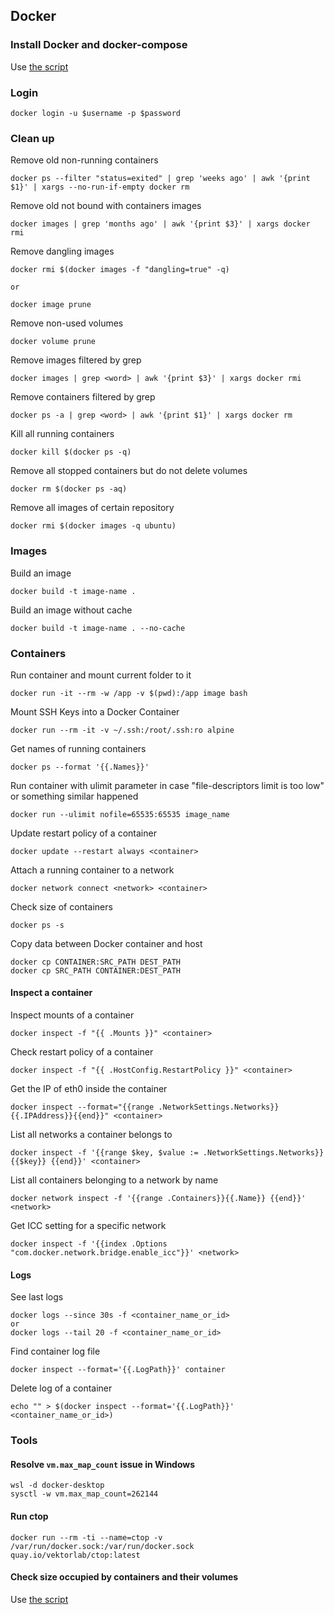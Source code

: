 ## Docker

### Install Docker and docker-compose
Use [the script](https://github.com/vitaliykobrin/useful-scripts/blob/master/scripts/install-docker.sh)

### Login
```
docker login -u $username -p $password
```

### Clean up

Remove old non-running containers
```
docker ps --filter "status=exited" | grep 'weeks ago' | awk '{print $1}' | xargs --no-run-if-empty docker rm  
```

Remove old not bound with containers images
```
docker images | grep 'months ago' | awk '{print $3}' | xargs docker rmi
```

Remove dangling images
```
docker rmi $(docker images -f "dangling=true" -q)  

or 

docker image prune
```

Remove non-used volumes
```
docker volume prune
```

Remove images filtered by grep
```
docker images | grep <word> | awk '{print $3}' | xargs docker rmi
```

Remove containers filtered by grep
```
docker ps -a | grep <word> | awk '{print $1}' | xargs docker rm
```

Kill all running containers
```
docker kill $(docker ps -q)
```

Remove all stopped containers but do not delete volumes
```
docker rm $(docker ps -aq)
```

Remove all images of certain repository
```
docker rmi $(docker images -q ubuntu)
```

### Images

Build an image
```
docker build -t image-name .
```

Build an image without cache
```
docker build -t image-name . --no-cache
```

### Containers

Run container and mount current folder to it
```
docker run -it --rm -w /app -v $(pwd):/app image bash
```

Mount SSH Keys into a Docker Container
```
docker run --rm -it -v ~/.ssh:/root/.ssh:ro alpine
```

Get names of running containers
```
docker ps --format '{{.Names}}'
```

Run container with ulimit parameter in case "file-descriptors limit is too low" or something similar happened
```
docker run --ulimit nofile=65535:65535 image_name
```

Update restart policy of a container 
```
docker update --restart always <container>
```

Attach a running container to a network
```
docker network connect <network> <container>
```

Check size of containers
```
docker ps -s
```

Copy data between Docker container and host
```
docker cp CONTAINER:SRC_PATH DEST_PATH
docker cp SRC_PATH CONTAINER:DEST_PATH
```

#### Inspect a container

Inspect mounts of a container
```
docker inspect -f "{{ .Mounts }}" <container>
```

Check restart policy of a container
```
docker inspect -f "{{ .HostConfig.RestartPolicy }}" <container>
```

Get the IP of eth0 inside the container
```
docker inspect --format="{{range .NetworkSettings.Networks}}{{.IPAddress}}{{end}}" <container>
```

List all networks a container belongs to
```
docker inspect -f '{{range $key, $value := .NetworkSettings.Networks}}{{$key}} {{end}}' <container>
```

List all containers belonging to a network by name
```
docker network inspect -f '{{range .Containers}}{{.Name}} {{end}}' <network>
```

Get ICC setting for a specific network
```
docker inspect -f '{{index .Options "com.docker.network.bridge.enable_icc"}}' <network>
```

#### Logs

See last logs
```
docker logs --since 30s -f <container_name_or_id>
or
docker logs --tail 20 -f <container_name_or_id>
```

Find container log file
```
docker inspect --format='{{.LogPath}}' container
```

Delete log of a container
```
echo "" > $(docker inspect --format='{{.LogPath}}' <container_name_or_id>)
```

### Tools

#### Resolve `vm.max_map_count` issue in Windows
```
wsl -d docker-desktop
sysctl -w vm.max_map_count=262144
```

#### Run ctop
```
docker run --rm -ti --name=ctop -v /var/run/docker.sock:/var/run/docker.sock quay.io/vektorlab/ctop:latest
```

#### Check size occupied by containers and their volumes
Use [the script](https://github.com/vitaliykobrin/useful-scripts/blob/master/scripts/docker-size.sh)
